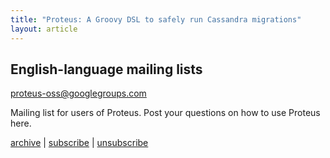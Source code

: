 ```yaml
---
title: "Proteus: A Groovy DSL to safely run Cassandra migrations"
layout: article
---
```


## English-language mailing lists

proteus-oss@googlegroups.com

Mailing list for users of Proteus. Post your questions on how to use Proteus here.

[archive](http://groups.google.com/group/proteus-oss) | [subscribe](mailto:proteus-subscribe+subscribe@googlegroups.com)
 | [unsubscribe](mailto:proteus-unsubscribe@googlegroups.com)

